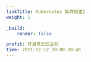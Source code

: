 ```yaml
---
linkTitle: Kubernetes 集群搭建2
weight: 1

_build:
    render: false

profit: 开通青云云主机
time: 2021-12-12 20:00-20:40
---
```

